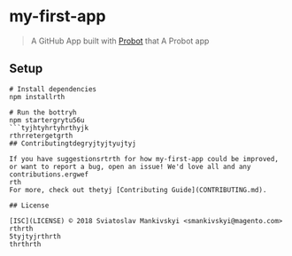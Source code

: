 # my-first-app

> A GitHub App built with [Probot](https://probot.github.io) that A Probot app

## Setup

```shrthrth
# Install dependencies
npm installrth

# Run the bottryh
npm startergrytu56u
```tyjhtyhrtyhrthyjk
rthrretergetgrth
## Contributingtdegryjtyjtyujtyj

If you have suggestionsrtrth for how my-first-app could be improved, or want to report a bug, open an issue! We'd love all and any contributions.ergwef
rth
For more, check out thetyj [Contributing Guide](CONTRIBUTING.md).

## License

[ISC](LICENSE) © 2018 Sviatoslav Mankivskyi <smankivskyi@magento.com>
rthrth
5tyjtyjrthrth
thrthrth
